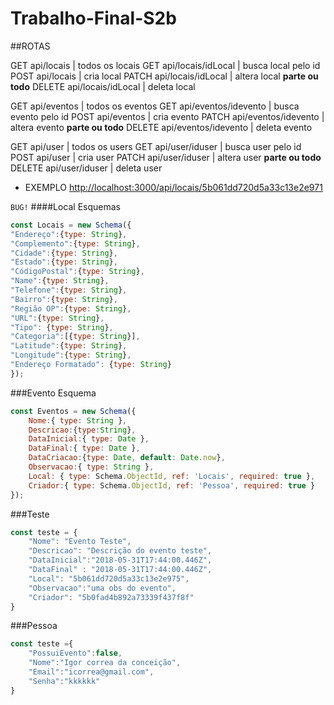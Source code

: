 # Trabalho-Final-S2b


##ROTAS

GET       api/locais           | todos os locais 
GET       api/locais/idLocal   | busca local pelo id
POST      api/locais           | cria local
PATCH     api/locais/idLocal   | altera local __parte ou todo__
DELETE    api/locais/idLocal   | deleta local

GET       api/eventos          | todos os eventos
GET       api/eventos/idevento | busca evento pelo id
POST      api/eventos          | cria evento
PATCH     api/eventos/idevento | altera evento __parte ou todo__
DELETE    api/eventos/idevento | deleta evento

GET       api/user             | todos os users
GET       api/user/iduser      | busca user pelo id
POST      api/user             | cria user
PATCH     api/user/iduser      | altera user __parte ou todo__
DELETE    api/user/iduser      | deleta user

* EXEMPLO  [ http://localhost:3000/api/locais/5b061dd720d5a33c13e2e971](http://localhost:3000/api/locais/5b061dd720d5a33c13e2e971)


`BUG!`
####Local Esquemas

```js
const Locais = new Schema({
"Endereço":{type: String},
"Complemento":{type: String},
"Cidade":{type: String},
"Estado":{type: String},
"CódigoPostal":{type: String},
"Name":{type: String},
"Telefone":{type: String},
"Bairro":{type: String},
"Região OP":{type: String},
"URL":{type: String},
"Tipo":	{type: String},
"Categoria":[{type: String}],
"Latitude":{type: String},
"Longitude":{type: String},
"Endereço Formatado": {type: String}
});
```
###Evento Esquema

```js
const Eventos = new Schema({
    Nome:{ type: String },
    Descricao:{type:String},
    DataInicial:{ type: Date },
    DataFinal:{ type: Date },
    DataCriacao:{type: Date, default: Date.now},
    Observacao:{ type: String },        
    Local: { type: Schema.ObjectId, ref: 'Locais', required: true },
    Criador:{ type: Schema.ObjectId, ref: 'Pessoa', required: true }
});
```
###Teste
```js
const teste = {
    "Nome": "Evento Teste",
    "Descricao": "Descrição do evento teste",
    "DataInicial":"2018-05-31T17:44:00.446Z",
    "DataFinal" : "2018-05-31T17:44:00.446Z",
    "Local": "5b061dd720d5a33c13e2e975",
    "Observacao":"uma obs do evento",
    "Criador": "5b0fad4b892a73339f437f8f"
}
```
###Pessoa

```js
const teste ={    
    "PossuiEvento":false,
    "Nome":"Igor correa da conceição",
    "Email":"icorrea@gmail.com",
    "Senha":"kkkkkk"
}
```